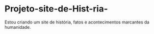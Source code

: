 # Projeto-site-de-Hist-ria-
Estou criando um site de história, fatos e acontecimentos marcantes da humanidade.
